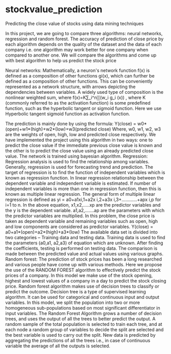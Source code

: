 # stockvalue_prediction
Predicting the close value of stocks using data mining techniques

In this project, we are going to compare three algorithms: neural networks, regression and random forest. The accuracy of prediction of close price by each algorithm depends on the quality of the dataset and the data of each company i.e. one algorithm may work better for one company when compared to another one. We will compare the algorithms and come up with best algorithm to help us predict the stock price

Neural networks:
Mathematically, a neuron's network function f(x) is defined as a composition of other functions gi(x), which can further be defined as a composition of other functions. This can be conveniently represented as a network structure, with arrows depicting the dependencies between variables. A widely used type of composition is the nonlinear weighted sum, where 
 f(x)=K∑_i^n▒(w_i g_i (x)) , where K (commonly referred to as the activation function) is some predefined function, such as the hyperbolic tangent or sigmoid function. Here we use Hyperbolic tangent sigmoid function as activation function.

The prediction is mainly done by using the formula:
Y(close) = w0*(open)+w1*(high)+w2*(low)+w3(predicted close)
Where, w0, w1, w2, w3 are the weights of open, high, low and predicted close respectively.
We have implemented the project using this algorithm in two ways: one to predict the close value if the immediate previous close value is known and the other is to predict the close value using an already predicted close value. The network is trained using bayesian algorithm.
Regression:
Regression analysis is used to find the relationship among variables.  Generally, regression is used for forecasting trend and prediction. The target of regression is to find the function of independent variables which is known as regression function. In linear regression relationship between the dependent variable and independent variable is estimated. If number of independent variables is more than one in regression function, then this is known as multiple linear regression.  The general form of multiple linear regression is defined as 
yi = a0+a1xi,1+a2x i,2+a3x i,3+…………+apx i,p
for i=1 to n. In the above equation, x1,x2,…..xp are the predictor variables and the y is the dependent variable. a1,a2,…….ap  are the parameters with which the predictor variables are multiplied.
In this problem, the close price is taken as dependent variable and remaining variables such as open, high and low components are considered as predictor variables.
Y(close) =  a0+a1*(open)+a2*(high)+a3*(low)
The available data set is divided into two categories – Training data and testing data. Training data is used to find the parameters (a0,a1, a2,a3) of equation which are unknown. After finding the coefficients, testing is performed on testing data. The comparison is made between the predicted value and actual values using various graphs.
Random forest:
The prediction of stock prices has been a long researched and various people have come up with various methods. Here we propose the use of the RANDOM FOREST algorithm to effectively predict the stock prices of a company. In this model we make use of the stock opening, highest and lowest values of a company in a day to predict the stock closing price. Random forest algorithm makes use of decision trees to classify or predict the outcome.
Decision tree is a type of supervised learning algorithm. It can be used for categorical and continuous input and output variables. In this model, we split the population into two or more homogeneous sub-populations based on most significant differentiator in input variables. The Random Forest Algorithm grows a number of decision trees, and uses the output of all the trees to better predict the output. A random sample of the total population is selected to train each tree, and at each node a random group of variables to decide the split are selected and the best variable is used to carry out the split. New data is predicted by aggregating the predictions of all the trees i.e., in case of continuous variable the average of all the outputs is selected.

